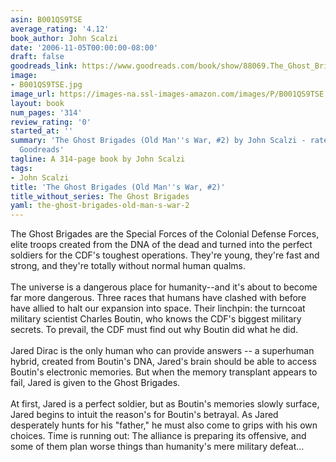 ```yaml
---
asin: B001QS9TSE
average_rating: '4.12'
book_author: John Scalzi
date: '2006-11-05T00:00:00-08:00'
draft: false
goodreads_link: https://www.goodreads.com/book/show/88069.The_Ghost_Brigades
image:
- B001QS9TSE.jpg
image_url: https://images-na.ssl-images-amazon.com/images/P/B001QS9TSE.01._SCLZZZZZZZ.jpg
layout: book
num_pages: '314'
review_rating: '0'
started_at: ''
summary: 'The Ghost Brigades (Old Man''s War, #2) by John Scalzi - rated 4.12/5 on
  Goodreads'
tagline: A 314-page book by John Scalzi
tags:
- John Scalzi
title: 'The Ghost Brigades (Old Man''s War, #2)'
title_without_series: The Ghost Brigades
yaml: the-ghost-brigades-old-man-s-war-2
---
```


<div>The Ghost Brigades are the Special Forces of the Colonial Defense Forces, elite troops created from the DNA of the dead and turned into the perfect soldiers for the CDF's toughest operations. They're young, they're fast and strong, and they're totally without normal human qualms.<br /><br />The universe is a dangerous place for humanity--and it's about to become far more dangerous. Three races that humans have clashed with before have allied to halt our expansion into space. Their linchpin: the turncoat military scientist Charles Boutin, who knows the CDF's biggest military secrets. To prevail, the CDF must find out why Boutin did what he did.<br /><br />Jared Dirac is the only human who can provide answers -- a superhuman hybrid, created from Boutin's DNA, Jared's brain should be able to access Boutin's electronic memories. But when the memory transplant appears to fail, Jared is given to the Ghost Brigades.<br /><br />At first, Jared is a perfect soldier, but as Boutin's memories slowly surface, Jared begins to intuit the reason's for Boutin's betrayal. As Jared desperately hunts for his "father," he must also come to grips with his own choices. Time is running out: The alliance is preparing its offensive, and some of them plan worse things than humanity's mere military defeat…<br /></div>
